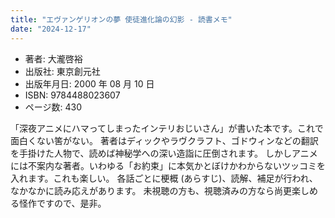 ```yaml
---
title: "エヴァンゲリオンの夢 使徒進化論の幻影 - 読書メモ"
date: "2024-12-17"
---
```

- 著者: 大瀧啓裕
- 出版社: 東京創元社
- 出版年月日: 2000 年 08 月 10 日
- ISBN: 9784488023607
- ページ数: 430

「深夜アニメにハマってしまったインテリおじいさん」が書いた本です。これで面白くない筈がない。 著者はディックやラヴクラフト、ゴドウィンなどの翻訳を手掛けた人物で、読めば神秘学への深い造詣に圧倒されます。 しかしアニメには不案内な著者。いわゆる「お約束」に本気かとぼけかわからないツッコミを入れます。これも楽しい。 各話ごとに梗概 (あらすじ)、読解、補足が行われ、なかなかに読み応えがあります。 未視聴の方も、視聴済みの方なら尚更楽しめる怪作ですので、是非。